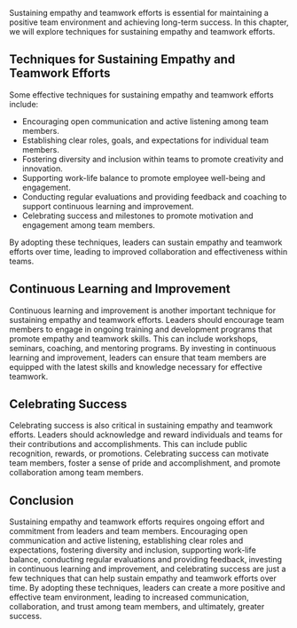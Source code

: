 
Sustaining empathy and teamwork efforts is essential for maintaining a positive team environment and achieving long-term success. In this chapter, we will explore techniques for sustaining empathy and teamwork efforts.

Techniques for Sustaining Empathy and Teamwork Efforts
------------------------------------------------------

Some effective techniques for sustaining empathy and teamwork efforts include:

* Encouraging open communication and active listening among team members.
* Establishing clear roles, goals, and expectations for individual team members.
* Fostering diversity and inclusion within teams to promote creativity and innovation.
* Supporting work-life balance to promote employee well-being and engagement.
* Conducting regular evaluations and providing feedback and coaching to support continuous learning and improvement.
* Celebrating success and milestones to promote motivation and engagement among team members.

By adopting these techniques, leaders can sustain empathy and teamwork efforts over time, leading to improved collaboration and effectiveness within teams.

Continuous Learning and Improvement
-----------------------------------

Continuous learning and improvement is another important technique for sustaining empathy and teamwork efforts. Leaders should encourage team members to engage in ongoing training and development programs that promote empathy and teamwork skills. This can include workshops, seminars, coaching, and mentoring programs. By investing in continuous learning and improvement, leaders can ensure that team members are equipped with the latest skills and knowledge necessary for effective teamwork.

Celebrating Success
-------------------

Celebrating success is also critical in sustaining empathy and teamwork efforts. Leaders should acknowledge and reward individuals and teams for their contributions and accomplishments. This can include public recognition, rewards, or promotions. Celebrating success can motivate team members, foster a sense of pride and accomplishment, and promote collaboration among team members.

Conclusion
----------

Sustaining empathy and teamwork efforts requires ongoing effort and commitment from leaders and team members. Encouraging open communication and active listening, establishing clear roles and expectations, fostering diversity and inclusion, supporting work-life balance, conducting regular evaluations and providing feedback, investing in continuous learning and improvement, and celebrating success are just a few techniques that can help sustain empathy and teamwork efforts over time. By adopting these techniques, leaders can create a more positive and effective team environment, leading to increased communication, collaboration, and trust among team members, and ultimately, greater success.
